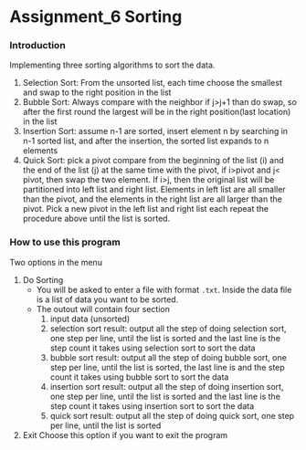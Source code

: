 # Assignment_6 Sorting

### Introduction ###

Implementing three sorting algorithms to sort the data.

1. Selection Sort: From the unsorted list, each time choose the smallest and swap to the right position in the list 
2. Bubble Sort: Always compare with the neighbor if j>j+1 than do swap, so after the first round the largest will be in the right position(last location) in the list
3. Insertion Sort: assume n-1 are sorted, insert element n by searching in n-1 sorted list, and after the insertion, the sorted list expands to n elements
4. Quick Sort: pick a pivot compare from the beginning of the list (i) and the end of the list (j) at the same time with the pivot, if i>pivot and j< pivot, then swap the two element. If i>j, then the original list will be partitioned into left list and right list. Elements in left list are all smaller than the pivot, and the elements in the right list are all larger than the pivot. Pick a new pivot in the left list and right list each repeat the procedure above until the list is sorted.

### How to use this program ###

Two options in the menu

1. Do Sorting
	* You will be asked to enter a file with format `.txt`. Inside the data file is a list of data you want to be sorted.
	* The outout will contain four section
		1. input data (unsorted)
		2. selection sort result: output all the step of doing selection sort, one step per line, until the list is sorted and the last line is the step count it takes using selection sort to sort the data
		3.  bubble sort result: output all the step of doing bubble sort, one step per line, until the list is sorted, the last line is and the step count it takes using bubble sort to sort the data
		4. insertion sort result: output all the step of doing insertion sort, one step per line, until the list is sorted and the last line is the step count it takes using insertion sort to sort the data
		5. quick sort result: output all the step of doing quick sort, one step per line, until the list is sorted
2. Exit
	Choose this option if you want to exit the program
